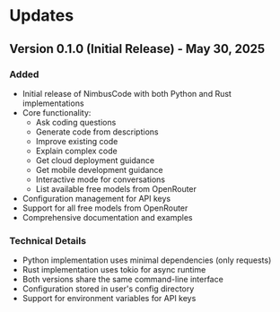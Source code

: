 # Updates

## Version 0.1.0 (Initial Release) - May 30, 2025

### Added
- Initial release of NimbusCode with both Python and Rust implementations
- Core functionality:
  - Ask coding questions
  - Generate code from descriptions
  - Improve existing code
  - Explain complex code
  - Get cloud deployment guidance
  - Get mobile development guidance
  - Interactive mode for conversations
  - List available free models from OpenRouter
- Configuration management for API keys
- Support for all free models from OpenRouter
- Comprehensive documentation and examples

### Technical Details
- Python implementation uses minimal dependencies (only requests)
- Rust implementation uses tokio for async runtime
- Both versions share the same command-line interface
- Configuration stored in user's config directory
- Support for environment variables for API keys
